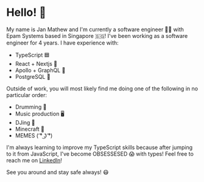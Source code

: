 # Hello! 🌊 #

My name is Jan Mathew and I'm currently a software engineer 🧑‍💻 with Epam Systems based in Singapore 🇸🇬! I've been working as a software engineer for 4 years.
I have experience with:
- TypeScript 🟦
- React + Nextjs 🧬
- Apollo + GraphQL 💞
- PostgreSQL 🐘

Outside of work, you will most likely find me doing one of the following in no particular order:
- Drumming 🥁
- Music production 🖥
- DJing 💽
- Minecraft 🌲
- MEMES ( ͡° ͜ʖ ͡°)

I'm always learning to improve my TypeScript skills because after jumping to it from JavaScript, I've become OBSESSESED 😱 with types!
Feel free to reach me on [LinkedIn](https://www.linkedin.com/in/jan-mathew-calaunan-940365188/)!

See you around and stay safe always! 😷

<!---
superapplejuice/superapplejuice is a ✨ special ✨ repository because its `README.md` (this file) appears on your GitHub profile.
You can click the Preview link to take a look at your changes.
--->
